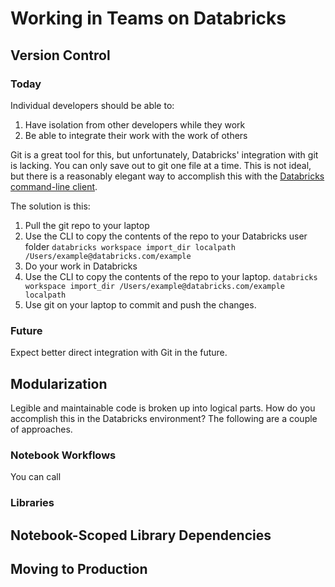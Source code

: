 # Working in Teams on Databricks

## Version Control

### Today

Individual developers should be able to:

1. Have isolation from other developers while they work
1. Be able to integrate their work with the work of others

Git is a great tool for this, but unfortunately, Databricks' integration with git is lacking.  You can only save out to git one file at a time.  This is not ideal, but there is a reasonably elegant way to accomplish this with the [Databricks command-line client](https://docs.databricks.com/dev-tools/cli/index.html).

The solution is this:

1. Pull the git repo to your laptop
1. Use the CLI to copy the contents of the repo to your Databricks user folder
`databricks workspace import_dir localpath /Users/example@databricks.com/example`
1. Do your work in Databricks
1. Use the CLI to copy the contents of the repo to your laptop.
`databricks workspace import_dir /Users/example@databricks.com/example localpath`
1. Use git on your laptop to commit and push the changes.

### Future

Expect better direct integration with Git in the future.

## Modularization

Legible and maintainable code is broken up into logical parts.  How do you accomplish this in the Databricks environment?  The following are a couple of approaches.

### Notebook Workflows

You can call 

### Libraries

## Notebook-Scoped Library Dependencies

## Moving to Production
